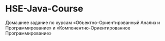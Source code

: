 HSE-Java-Course
===============

Домашнее задание по курсам «Объектно-Ориентированный Анализ и Программирование» и «Компонентно-Ориентированное Программирование»
